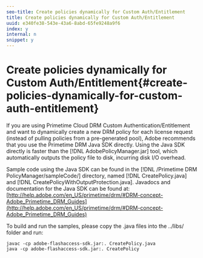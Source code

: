 ```yaml
---
seo-title: Create policies dynamically for Custom Auth/Entitlement
title: Create policies dynamically for Custom Auth/Entitlement
uuid: e340fe38-543e-43a6-8abd-65fe9248a9f6
index: y
internal: n
snippet: y
---
```


# Create policies dynamically for Custom Auth/Entitlement{#create-policies-dynamically-for-custom-auth-entitlement}

If you are using  Primetime Cloud DRM Custom Authentication/Entitlement and want to dynamically create a new DRM policy for each license request (instead of pulling policies from a pre-generated pool), Adobe recommends that you use the Primetime DRM Java SDK directly. Using the Java SDK directly is faster than the [!DNL AdobePolicyManager.jar] tool, which automatically outputs the policy file to disk, incurring disk I/O overhead.

Sample code using the Java SDK can be found in the [!DNL /Primetime DRM PolicyManager/sampleCode/] directory, named [!DNL CreatePolicy.java] and [!DNL CreatePolicyWithOutputProtection.java]. Javadocs and documentation for the Java SDK can be found at: [http://help.adobe.com/en_US/primetime/drm/#DRM-concept-Adobe_Primetime_DRM_Guides](http://help.adobe.com/en_US/primetime/drm/#DRM-concept-Adobe_Primetime_DRM_Guides)

To build and run the samples, please copy the .java files into the ../libs/ folder and run:

```
javac -cp adobe-flashaccess-sdk.jar:. CreatePolicy.java
java -cp adobe-flashaccess-sdk.jar:. CreatePolicy
```


